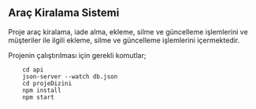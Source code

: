 
## Araç Kiralama Sistemi

Proje araç kiralama, iade alma, ekleme, silme ve güncelleme işlemlerini ve müşteriler ile ilgili ekleme, silme ve güncelleme işlemlerini içermektedir.

Projenin çalıştırılması için gerekli komutlar;

```
    cd api
    json-server --watch db.json
    cd projeDizini
    npm install
    npm start
```

